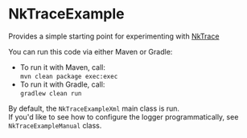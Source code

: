 # NkTraceExample
Provides a simple starting point for experimenting with [NkTrace](https://github.com/NorbertKawinski/NkTrace)

You can run this code via either Maven or Gradle:

* To run it with Maven, call:  
```mvn clean package exec:exec```
* To run it with Gradle, call:  
```gradlew clean run``` 

By default, the ```NkTraceExampleXml``` main class is run.  
If you\'d like to see how to configure the logger programmatically, see ```NkTraceExampleManual``` class.
